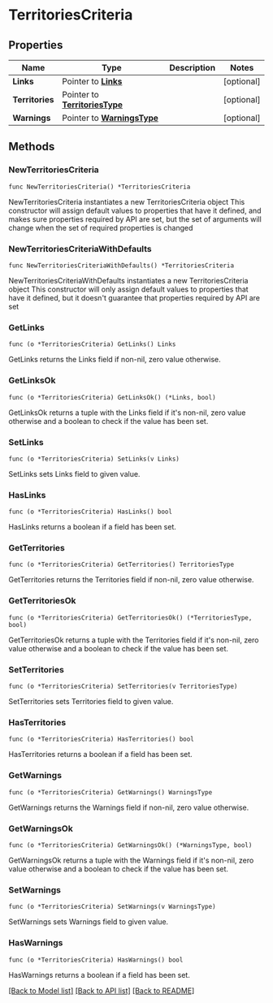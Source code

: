 # TerritoriesCriteria

## Properties

Name | Type | Description | Notes
------------ | ------------- | ------------- | -------------
**Links** | Pointer to [**Links**](Links.md) |  | [optional] 
**Territories** | Pointer to [**TerritoriesType**](TerritoriesType.md) |  | [optional] 
**Warnings** | Pointer to [**WarningsType**](WarningsType.md) |  | [optional] 

## Methods

### NewTerritoriesCriteria

`func NewTerritoriesCriteria() *TerritoriesCriteria`

NewTerritoriesCriteria instantiates a new TerritoriesCriteria object
This constructor will assign default values to properties that have it defined,
and makes sure properties required by API are set, but the set of arguments
will change when the set of required properties is changed

### NewTerritoriesCriteriaWithDefaults

`func NewTerritoriesCriteriaWithDefaults() *TerritoriesCriteria`

NewTerritoriesCriteriaWithDefaults instantiates a new TerritoriesCriteria object
This constructor will only assign default values to properties that have it defined,
but it doesn't guarantee that properties required by API are set

### GetLinks

`func (o *TerritoriesCriteria) GetLinks() Links`

GetLinks returns the Links field if non-nil, zero value otherwise.

### GetLinksOk

`func (o *TerritoriesCriteria) GetLinksOk() (*Links, bool)`

GetLinksOk returns a tuple with the Links field if it's non-nil, zero value otherwise
and a boolean to check if the value has been set.

### SetLinks

`func (o *TerritoriesCriteria) SetLinks(v Links)`

SetLinks sets Links field to given value.

### HasLinks

`func (o *TerritoriesCriteria) HasLinks() bool`

HasLinks returns a boolean if a field has been set.

### GetTerritories

`func (o *TerritoriesCriteria) GetTerritories() TerritoriesType`

GetTerritories returns the Territories field if non-nil, zero value otherwise.

### GetTerritoriesOk

`func (o *TerritoriesCriteria) GetTerritoriesOk() (*TerritoriesType, bool)`

GetTerritoriesOk returns a tuple with the Territories field if it's non-nil, zero value otherwise
and a boolean to check if the value has been set.

### SetTerritories

`func (o *TerritoriesCriteria) SetTerritories(v TerritoriesType)`

SetTerritories sets Territories field to given value.

### HasTerritories

`func (o *TerritoriesCriteria) HasTerritories() bool`

HasTerritories returns a boolean if a field has been set.

### GetWarnings

`func (o *TerritoriesCriteria) GetWarnings() WarningsType`

GetWarnings returns the Warnings field if non-nil, zero value otherwise.

### GetWarningsOk

`func (o *TerritoriesCriteria) GetWarningsOk() (*WarningsType, bool)`

GetWarningsOk returns a tuple with the Warnings field if it's non-nil, zero value otherwise
and a boolean to check if the value has been set.

### SetWarnings

`func (o *TerritoriesCriteria) SetWarnings(v WarningsType)`

SetWarnings sets Warnings field to given value.

### HasWarnings

`func (o *TerritoriesCriteria) HasWarnings() bool`

HasWarnings returns a boolean if a field has been set.


[[Back to Model list]](../README.md#documentation-for-models) [[Back to API list]](../README.md#documentation-for-api-endpoints) [[Back to README]](../README.md)


